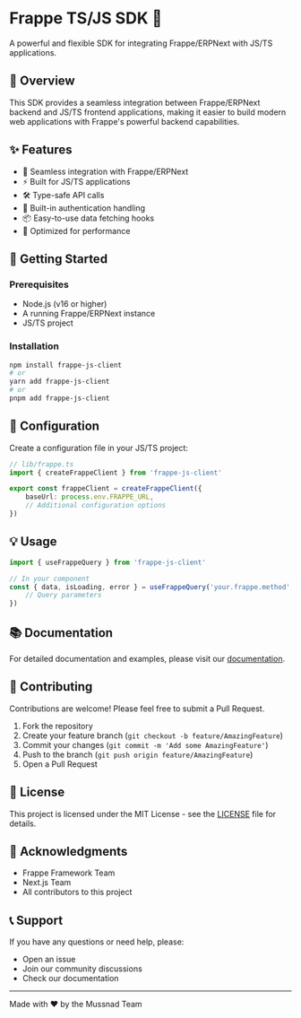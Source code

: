 # Frappe TS/JS SDK 🚀

A powerful and flexible SDK for integrating Frappe/ERPNext with JS/TS applications.

## 📖 Overview

This SDK provides a seamless integration between Frappe/ERPNext backend and JS/TS frontend applications, making it easier to build modern web applications with Frappe's powerful backend capabilities.

## ✨ Features

- 🔄 Seamless integration with Frappe/ERPNext
- ⚡ Built for JS/TS applications
- 🛠️ Type-safe API calls
- 🔐 Built-in authentication handling
- 📦 Easy-to-use data fetching hooks
- 🎯 Optimized for performance

## 🚀 Getting Started

### Prerequisites

- Node.js (v16 or higher)
- A running Frappe/ERPNext instance
- JS/TS project

### Installation

```bash
npm install frappe-js-client
# or
yarn add frappe-js-client
# or
pnpm add frappe-js-client
```

## 🔧 Configuration

Create a configuration file in your JS/TS project:

```typescript
// lib/frappe.ts
import { createFrappeClient } from 'frappe-js-client'

export const frappeClient = createFrappeClient({
    baseUrl: process.env.FRAPPE_URL,
    // Additional configuration options
})
```

## 💡 Usage

```typescript
import { useFrappeQuery } from 'frappe-js-client'

// In your component
const { data, isLoading, error } = useFrappeQuery('your.frappe.method', {
    // Query parameters
})
```

## 📚 Documentation

For detailed documentation and examples, please visit our [documentation](https://frappe-js-client.mussnad.dev).

## 🤝 Contributing

Contributions are welcome! Please feel free to submit a Pull Request.

1. Fork the repository
2. Create your feature branch (`git checkout -b feature/AmazingFeature`)
3. Commit your changes (`git commit -m 'Add some AmazingFeature'`)
4. Push to the branch (`git push origin feature/AmazingFeature`)
5. Open a Pull Request

## 📝 License

This project is licensed under the MIT License - see the [LICENSE](LICENSE) file for details.

## 🙏 Acknowledgments

- Frappe Framework Team
- Next.js Team
- All contributors to this project

## 📞 Support

If you have any questions or need help, please:

- Open an issue
- Join our community discussions
- Check our documentation

---

Made with ❤️ by the Mussnad Team
